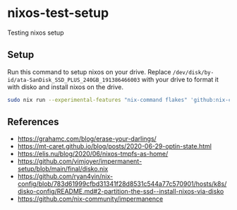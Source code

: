 # nixos-test-setup

Testing nixos setup

## Setup

Run this command to setup nixos on your drive. 
Replace `/dev/disk/by-id/ata-SanDisk_SSD_PLUS_240GB_191386466003` with your drive to format it with disko and install nixos on the drive.

```bash
sudo nix run --experimental-features "nix-command flakes" 'github:nix-community/disko#disko-install' --  --write-efi-boot-entries --disk main /dev/disk/by-id/ata-SanDisk_SSD_PLUS_240GB_191386466003 --flake .#default
```

## References

- https://grahamc.com/blog/erase-your-darlings/
- https://mt-caret.github.io/blog/posts/2020-06-29-optin-state.html
- https://elis.nu/blog/2020/06/nixos-tmpfs-as-home/
- https://github.com/vimjoyer/impermanent-setup/blob/main/final/disko.nix
- https://github.com/ryan4yin/nix-config/blob/783d61999cfbd31341f28d8531c544a77c570901/hosts/k8s/disko-config/README.md#2-partition-the-ssd--install-nixos-via-disko
- https://github.com/nix-community/impermanence
